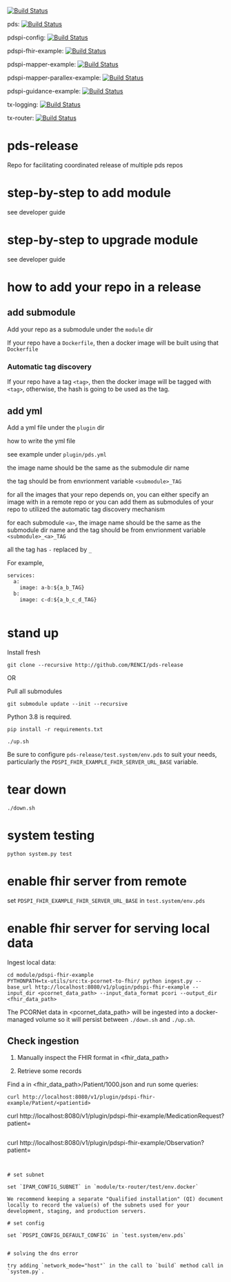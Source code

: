 [![Build Status](https://travis-ci.com/RENCI/pds-release.svg?branch=master)](https://travis-ci.com/RENCI/pds-release)

pds: [![Build Status](https://travis-ci.com/RENCI/pds.svg?branch=master)](https://travis-ci.com/RENCI/pds)

pdspi-config: [![Build Status](https://travis-ci.com/RENCI/pdspi-config.svg?branch=master)](https://travis-ci.com/RENCI/pdspi-config)

pdspi-fhir-example: [![Build Status](https://travis-ci.com/RENCI/pdspi-fhir-example.svg?branch=master)](https://travis-ci.com/RENCI/pdspi-fhir-example)

pdspi-mapper-example: [![Build Status](https://travis-ci.com/RENCI/pdspi-mapper-example.svg?branch=master)](https://travis-ci.com/RENCI/pdspi-mapper-example)

pdspi-mapper-parallex-example: [![Build Status](https://travis-ci.com/RENCI/pdspi-mapper-parallex-example.svg?branch=master)](https://travis-ci.com/RENCI/pdspi-mapper-parallex-example)

pdspi-guidance-example: [![Build Status](https://travis-ci.com/RENCI/pdspi-guidance-example.svg?branch=master)](https://travis-ci.com/RENCI/pdspi-guidance-example)

tx-logging: [![Build Status](https://travis-ci.com/RENCI/tx-logging.svg?branch=master)](https://travis-ci.com/RENCI/tx-logging)

tx-router: [![Build Status](https://travis-ci.com/RENCI/tx-router.svg?branch=master)](https://travis-ci.com/RENCI/tx-router)


# pds-release
Repo for facilitating coordinated release of multiple pds repos

# step-by-step to add module
see developer guide

# step-by-step to upgrade module
see developer guide
# how to add your repo in a release

## add submodule
Add your repo as a submodule under the `module` dir

If your repo have a `Dockerfile`, then a docker image will be built using that `Dockerfile`

### Automatic tag discovery

If your repo have a tag `<tag>`, then the docker image will be tagged with `<tag>`, otherwise, the hash is going to be used as the tag.

## add yml

Add a yml file under the `plugin` dir

how to write the yml file

see example under `plugin/pds.yml`

the image name should be the same as the submodule dir name

the tag should be from envrionment variable `<submodule>_TAG`

for all the images that your repo depends on, you can either specify an image with in a remote repo or you can add them as submodules of your repo to utilized the automatic tag discovery mechanism

for each submodule `<a>`, the image name should be the same as the submodule dir name and the tag should be from envrionment variable `<submodule>_<a>_TAG`

all the tag has `-` replaced by `_`

For example, 

```
services:
  a:
    image: a-b:${a_b_TAG}
  b:
    image: c-d:${a_b_c_d_TAG}
    
```


# stand up
Install fresh
```
git clone --recursive http://github.com/RENCI/pds-release
```

OR

Pull all submodules

```
git submodule update --init --recursive
```

Python 3.8 is required.
```
pip install -r requirements.txt
```
```
./up.sh
```
Be sure to configure `pds-release/test.system/env.pds` to suit your needs, particularly the `PDSPI_FHIR_EXAMPLE_FHIR_SERVER_URL_BASE` variable.

# tear down
```
./down.sh
```

# system testing
```
python system.py test
```

# enable fhir server from remote

set `PDSPI_FHIR_EXAMPLE_FHIR_SERVER_URL_BASE` in `test.system/env.pds`

# enable fhir server for serving local data 

Ingest local data:

  ```
  cd module/pdspi-fhir-example
  PYTHONPATH=tx-utils/src:tx-pcornet-to-fhir/ python ingest.py --base_url http://localhost:8080/v1/plugin/pdspi-fhir-example --input_dir <pcornet_data_path> --input_data_format pcori --output_dir <fhir_data_path>
  ```
The PCORNet data in <pcornet_data_path> will be ingested into a docker-managed volume so it will persist between `./down.sh` and `./up.sh`. 

## Check ingestion

1. Manually inspect the FHIR format in <fhir_data_path>

2. Retrieve some records

Find a <patientid> in <fhir_data_path>/Patient/1000.json and run some queries:

```
curl http://localhost:8080/v1/plugin/pdspi-fhir-example/Patient/<patientid>

```
curl http://localhost:8080/v1/plugin/pdspi-fhir-example/MedicationRequest?patient=<patientid>
```

```
curl http://localhost:8080/v1/plugin/pdspi-fhir-example/Observation?patient=<patientid>
```


# set subnet

set `IPAM_CONFIG_SUBNET` in `module/tx-router/test/env.docker`

We recommend keeping a separate "Qualified installation" (QI) document locally to record the value(s) of the subnets used for your development, staging, and production servers. 

# set config

set `PDSPI_CONFIG_DEFAULT_CONFIG` in `test.system/env.pds`


# solving the dns error

try adding `network_mode="host"` in the call to `build` method call in `system.py`.
